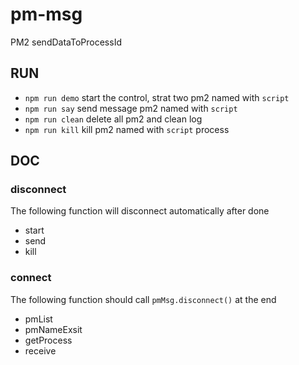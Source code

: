 # pm-msg
PM2 sendDataToProcessId

## RUN
* `npm run demo`  start the control, strat two pm2 named with `script`
* `npm run say`   send message pm2 named with `script`
* `npm run clean` delete all pm2 and clean log
* `npm run kill`  kill pm2 named with `script` process

## DOC
### disconnect
The following function will disconnect automatically after done
* start
* send
* kill

### connect
The following function should call `pmMsg.disconnect()` at the end
* pmList
* pmNameExsit
* getProcess
* receive
